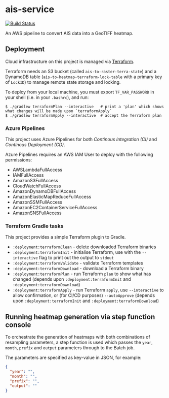 # ais-service

[![Build Status](https://ukhogov.visualstudio.com/Pipelines/_apis/build/status/UKHO.ais-service?branchName=master)](https://ukhogov.visualstudio.com/Pipelines/_build/latest?definitionId=69&branchName=master)

An AWS pipeline to convert AIS data into a GeoTIFF heatmap.

## Deployment

Cloud infrastructure on this project is managed via [Terraform](https://www.terraform.io/).

Terraform needs an S3 bucket (called `ais-to-raster-terra-state`) and a DynamoDB table (`ais-to-heatmap-terraform-lock-table` with a primary key of `LockID`) to manage remote state storage and locking.

To deploy from your local machine, you must export `TF_VAR_PASSWORD` in your shell (i.e. in your `.bashrc`), and run:

```
$ ./gradlew terraformPlan --interactive   # print a 'plan' which shows what changes will be made upon `terraformApply`
$ ./gradlew terraformApply --interactive  # accept the Terraform plan
```

### Azure Pipelines

This project uses Azure Pipelines for both _Continous Integration (CI)_ and _Continous Deployment (CD)_.

Azure Pipelines requires an AWS IAM User to deploy with the following permissions:

* AWSLambdaFullAccess
* IAMFullAccess
* AmazonS3FullAccess
* CloudWatchFullAccess
* AmazonDynamoDBFullAccess
* AmazonElasticMapReduceFullAccess
* AmazonSSMFullAccess
* AmazonEC2ContainerServiceFullAccess
* AmazonSNSFullAccess

### Terraform Gradle tasks

This project provides a simple Terraform plugin to Gradle.

* `:deployment:terraformClean` - delete downloaded Terraform binaries
* `:deployment:terraformInit` - initialise Terraform, use with the `--interactive` flag to print out the output to `stdout`
* `:deployment:terraformValidate` - validate Terraform templates
* `:deployment:terraformDownload` - download a Terraform binary
* `:deployment:terraformPlan` - run Terraform `plan` to show what has changed (depends upon `:deployment:terraformInit` and `:deployment:terraformDownload`)
* `:deployment:terraformApply` - run Terraform `apply`, use `--interactive` to allow confirmation, or (for CI/CD purposes) `--autoApprove` (depends upon `:deployment:terraformInit` and `:deployment:terraformDownload`)

## Running heatmap generation via step function console

To orchestrate the generation of heatmaps with both combinations of resampling parameters, a step function is used which passes the `year`, `month`, `prefix` and `output` parameters through to the Batch job.

The parameters are specified as key-value in JSON, for example:

```json
{
  "year": "",
  "month": "",
  "prefix": "",
  "output": ""
}
```
